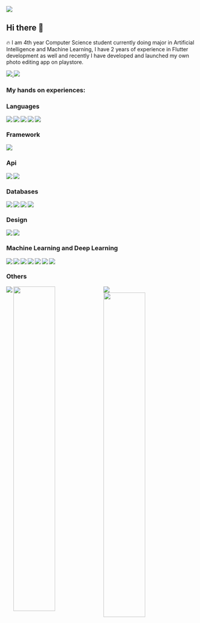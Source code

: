 ![](https://komarev.com/ghpvc/?username=iamanandsingh&color=blue)<br/>


## Hi there 👋

🔥 
I am 4th year Computer Science student currently doing major in Artificial Intelligence and Machine Learning, I have 2 years of experience in Flutter development    as well and recently I have developed and launched my own photo editing app on playstore. 

  <a href="https://play.google.com/store/apps/details?id=com.ripplapps.afterclicks">
<img src="https://img.shields.io/badge/Google_Play-414141?style=for-the-badge&logo=google-play&logoColor=white"/>
<a/>
  
  <a href="https://www.linkedin.com/in/anand-singh-931a92163/">
<img src="https://img.shields.io/badge/linkedin-%230077B5.svg?style=for-the-badge&logo=linkedin&logoColor=white"/>
<a/>

### My hands on experiences:

### Languages
<img align="left" src="https://img.shields.io/badge/c-%2300599C.svg?style=for-the-badge&logo=c&logoColor=white"/>
<img align="left" src="https://img.shields.io/badge/c++-%2300599C.svg?style=for-the-badge&logo=c%2B%2B&logoColor=white"/>
<img align="left"  src="https://img.shields.io/badge/dart-%230175C2.svg?style=for-the-badge&logo=dart&logoColor=white"/>
<img align="left" src="https://img.shields.io/badge/java-%23ED8B00.svg?style=for-the-badge&logo=java&logoColor=white"/>
<img src="https://img.shields.io/badge/python-3670A0?style=for-the-badge&logo=python&logoColor=ffdd54"/>

### Framework

<img src="https://img.shields.io/badge/Flutter-%2302569B.svg?style=for-the-badge&logo=Flutter&logoColor=white"/>


### Api

<img align="left" src="https://img.shields.io/badge/-GraphQL-E10098?style=for-the-badge&logo=graphql&logoColor=white"/>
<img src="https://img.shields.io/badge/-REST API-080000?style=for-the-badge&logoColor=white"/>



### Databases

<img align="left" src="https://img.shields.io/badge/sqlite-%2307405e.svg?style=for-the-badge&logo=sqlite&logoColor=white"/>
<img align="left" src="https://img.shields.io/badge/mysql-%2300f.svg?style=for-the-badge&logo=mysql&logoColor=white"/>
<img align="left" src="https://img.shields.io/badge/Amazon%20DynamoDB-4053D6?style=for-the-badge&logo=Amazon%20DynamoDB&logoColor=white"/>
<img src="https://img.shields.io/badge/firebase-%23039BE5.svg?style=for-the-badge&logo=firebase"/>

### Design
<img align="left" src="https://img.shields.io/badge/Adobe%20XD-470137?style=for-the-badge&logo=Adobe%20XD&logoColor=#FF61F6"/>
<img  src="https://img.shields.io/badge/figma-%23F24E1E.svg?style=for-the-badge&logo=figma&logoColor=white"/>

### Machine Learning and Deep Learning
<img align="left" src="https://img.shields.io/badge/Keras-%23D00000.svg?style=for-the-badge&logo=Keras&logoColor=white)"/>
<img align="left" src="https://img.shields.io/badge/numpy-%23013243.svg?style=for-the-badge&logo=numpy&logoColor=white"/>
<img align="left" src="https://img.shields.io/badge/pandas-%23150458.svg?style=for-the-badge&logo=pandas&logoColor=white"/>
<img align="left" src="https://img.shields.io/badge/Plotly-%233F4F75.svg?style=for-the-badge&logo=plotly&logoColor=white"/>
<img align="left" src="https://img.shields.io/badge/TensorFlow-%23FF6F00.svg?style=for-the-badge&logo=TensorFlow&logoColor=white"/>
<img align="left" src="https://img.shields.io/badge/opencv-%23white.svg?style=for-the-badge&logo=opencv&logoColor=white"/>
<img src="https://img.shields.io/badge/SciPy-%230C55A5.svg?style=for-the-badge&logo=scipy&logoColor=%white"/>

### Others
<img align="left" src="https://img.shields.io/badge/-Arduino-00979D?style=for-the-badge&logo=Arduino&logoColor=white"/>
<img  src="https://img.shields.io/badge/Postman-FF6C37?style=for-the-badge&logo=postman&logoColor=white"/>



<img align="left" width="47%" src="https://github-readme-stats.vercel.app/api?username=iamanandsingh&show_icons=true&theme=algolia"/>
<img width="47%" src="https://github-readme-stats.vercel.app/api/top-langs/?username=iamanandsingh&layout=compact&theme=algolia"/>

<!-- <li></li> -->
<!-- <li></li> -->

 <br/>
<!--
<img src="https://activity-graph.herokuapp.com/graph?username=iamanandsingh&custom_title=%20Anand's%20Contributions%20Graph&theme=react-dark"/>
-->



<!--
**iamanandsingh/iamanandsingh** is a ✨ _special_ ✨ repository because its `README.md` (this file) appears on your GitHub profile.

Here are some ideas to get you started:

- 🔭 I’m currently working on ...
- 🌱 I’m currently learning ...
- 👯 I’m looking to collaborate on ...
- 🤔 I’m looking for help with ...
- 💬 Ask me about ...
- 📫 How to reach me: ...
- 😄 Pronouns: ...
- ⚡ Fun fact: ...
-->
